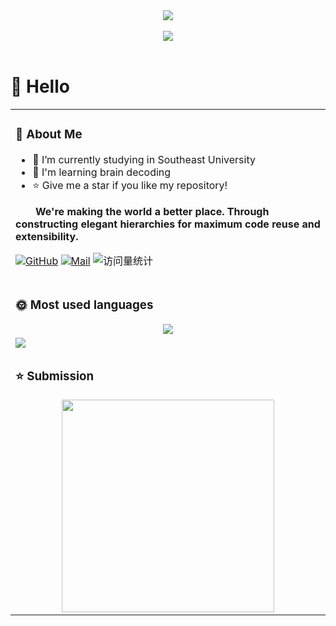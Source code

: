 <div align ="center">
  <div align ="center">
    <a href="https://blog.sunguoqi.com/">
      <img src="https://readme-typing-svg.demolab.com?font=Fira+Code&pause=1000&width=435&lines=console.log(%22Hello%2C%20World%22);Welcome I'm Tianyi Zhou!&center=true&size=27" />
    </a>
  </div>
  
   <div>&nbsp;</div>
     <picture>
    <img src="https://github.com/KevinZhou6/KevinZhou6/blob/main/src/Bg.png" />
  </picture>

</div>

  <div>&nbsp;</div>
  
#  🙋 Hello

<table>
  
<tr><td>

### 🤺 About Me


- 🔭 I’m currently studying in Southeast University
- 🌱 I'm learning brain decoding
- ⭐ Give me a star if you like my repository!
<p><strong>&emsp;&emsp;We're making the world a better place. Through constructing elegant hierarchies for maximum code reuse and extensibility.</strong></p>
  
[![GitHub](https://img.shields.io/badge/GitHub-TianyiZhou-brightgreen.svg)](https://github.com/KevinZhou6) [![Mail](https://img.shields.io/badge/Mail-important.svg)](mailto:213212387@seu.edu.cn)
<img src="https://komarev.com/ghpvc/?username=KevinZhou6&label=Views&color=0e75b6&style=flat" alt="访问量统计" />

</td></tr>

<tr><td>
  
### 🌞  Most used languages
<div align="center"> <img src="https://github-readme-stats.vercel.app/api/top-langs/?username=KevinZhou6&hide_title=true&hide_border=true&layout=compact&langs_count=6&text_color=000&icon_color=fff&bg_color=0,52fa5a,4dfcff,c64dff&theme=graywhite" /> </div>

</td></tr>
<tr><td>
<!-- Quotes 名人名言 -->
<div><img src="https://quotes-github-readme.vercel.app/api?type=horizontal&theme=dark" /><br/></div>
</td></tr>

<tr><td>
  
### ⭐ Submission

  <div align="center">
<img width="340px"  src="https://github-readme-stats.vercel.app/api?username=KevinZhou6&theme=vue-dark&count_private=true&show_icons=true">
 </div>
 </td></tr> 
</table>





